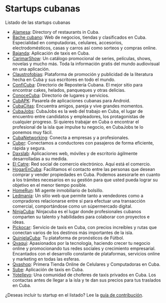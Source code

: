 # Startups cubanas

Listado de las startups cubanas

* [Alamesa](https://www.alamesacuba.com): Directory of restaurants in Cuba.
* [Bache cubano](https://www.bachecubano.com): Web de negocios, tiendas y clasificados en Cuba. Especialidad en computadoras, celulares, accesorios, electrodomésticos, casas y carros así como sorteos y compras online.
* [Bajanda](http://bajanda.app): Aplicación de taxis en Cuba.
* [CarimarShow](https://www.carimarshow.com): Un catálogo promocional de series, películas, shows, novelas y mucho más. Toda la información gratis del mundo audiovisual en una aplicación.
* [Claustrofobias](https://www.claustrofobias.com): Plataforma de promoción y publicidad de la literatura hecha en Cuba y sus escritores en todo el mundo.
* [ConfiCuba](https://www.conficuba.com): Directorio de Repostería Cubana. El mejor sitio para encontrar cakes, helados, panqueques y otras delicias.
* [ConoceCuba](https://conocecuba.com/): Directorio de lugares y servicios.
* [CubAPK](https://www.cubapk.com): Pasarela de aplicaciones cubanas para Android.
* [CubaCitas](https://www.cubacitas.app): Encuentra amigos, pareja y vive grandes momentos.
* [CubaJobs](https://cubajobs.net): CubaJobs es la web del trabajo en Cuba, el lugar de encuentro entre candidatos y empleadores, los protagonistas de cualquier progreso. Si quieres trabajar en Cuba o encontrar el profesional de la isla que impulse tu negocio, en CubaJobs te lo ponemos muy fácil. 
* [CubaNetworking](https://cubanetworking.com): Conecta a empresas y a profesionales.
* [Cuber](https://cubertaxi.com): Conectamos a conductores con pasajeros de forma eficiente, rápida y segura.
* [Daxslab](https://www.daxslab.com): Aplicaciones web, móviles y de escritorio ágilmente desarrolladas a su medida.
* [El Catre](https://www.elcatre.com): Red social de comercio electrónico. Aquí está el comercio.
* [HogarEnCuba](http://hogarencuba.com): Facilitamos el contacto entre las personas que desean comprar y vender propiedades en Cuba. Podemos asesorarle en cuanto a los trámites necesarios en su gestión para que usted pueda lograr su objetivo en el menor tiempo posible.
* [HomeRun](http://homerun.knal.es): Mi agente inmobiliario de bolsillo.
* [Ledmanía](https://ledmania.nat.cu): Un sitio web que permite tanto a vendedores como a compradores relacionarse entre sí para efectuar una transacción comercial, comportándose como un súpermercado digital.
* [NinjaCuba](https://www.ninjacuba.com): Ninjacuba es el lugar donde profesionales cubanos comparten su talento y habilidades para colaborar con proyectos e ideas.
* [Pickocar](https://pickocar.com): Servicio de taxis en Cuba, con precios increíbles y rutas que conectan varios de los destinos más importantes de la isla.
* [QuinielaCuba](https://www.quinielacuba.com): Tu plataforma de pronósticos de Fútbol.
* [Qvaqui](https://www.qvaqui.com): Apasionados por la tecnología, haciendo crecer tu negocio online y promocionando tus redes sociales y crecimiento empresarial. Encantados con el desarrollo constante de plataformas, servicios online y marketing en todas las esferas.
* [Qvashop](https://www.qvashop.com): Primera Tienda Online de Celulares y Computadoras en Cuba.
* [Sube](http://subecuba.com): Aplicación de taxis en Cuba.
* [Yotellevo](https://yotellevocuba.com): Una comunidad de choferes de taxis privados en Cuba. Los contactas antes de llegar a la isla y te dan sus precios para tus traslados en Cuba.

¿Deseas incluir tu startup en el listado? Lee la [guía de contribución](CONTRIBUTING.MD).